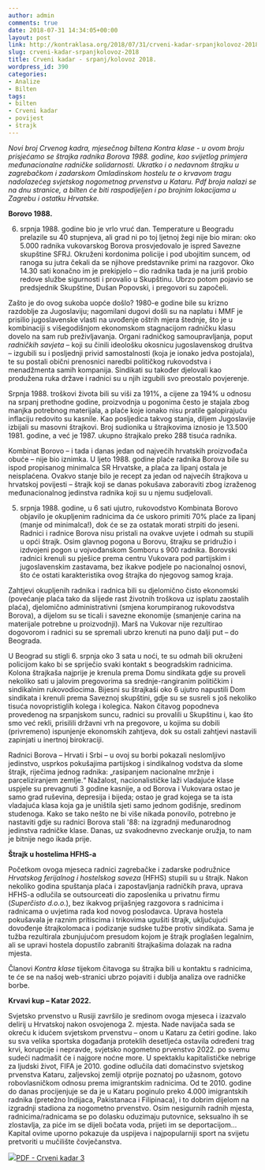 ```yaml
---
author: admin
comments: true
date: 2018-07-31 14:34:05+00:00
layout: post
link: http://kontraklasa.org/2018/07/31/crveni-kadar-srpanjkolovoz-2018/
slug: crveni-kadar-srpanjkolovoz-2018
title: Crveni kadar - srpanj/kolovoz 2018.
wordpress_id: 390
categories:
- Analize
- Bilten
tags:
- bilten
- Crveni kadar
- povijest
- štrajk
---
```


_Novi broj Crvenog kadra, mjesečnog biltena Kontra klase - u ovom broju prisjećamo se štrajka radnika Borova 1988. godine, kao svijetlog primjera međunacionalne radničke solidarnosti. Ukratko i o nedavnom štrajku u zagrebačkom i zadarskom Omladinskom hostelu te o krvavom tragu nadolazećeg svjetskog nogometnog prvenstva u Kataru. Pdf broja nalazi se na dnu stranice, a bilten će biti raspodijeljen i po brojnim lokacijama u Zagrebu i ostatku Hrvatske._




**Borovo 1988.**




6. srpnja 1988. godine bio je vrlo vruć dan. Temperature u Beogradu prelazile su 40 stupnjeva, ali grad ni po toj ljetnoj žegi nije bio miran: oko 5.000 radnika vukovarskog Borova prosvjedovalo je ispred Savezne skupštine SFRJ. Okruženi kordonima policije i pod ubojitim suncem, od ranoga su jutra čekali da se njihove predstavnike primi na razgovor. Oko 14.30 sati konačno im je prekipjelo – dio radnika tada je na juriš probio redove službe sigurnosti i provalio u Skupštinu. Ubrzo potom pojavio se predsjednik Skupštine, Dušan Popovski, i pregovori su započeli.




Zašto je do ovog sukoba uopće došlo? 1980-e godine bile su krizno razdoblje za Jugoslaviju; nagomilani dugovi došli su na naplatu i MMF je prisilio jugoslavenske vlasti na uvođenje oštrih mjera štednje, što je u kombinaciji s višegodišnjom ekonomskom stagnacijom radničku klasu dovelo na sam rub preživljavanja. Organi radničkog samoupravljanja, poput _radničkih savjeta_ – koji su činili ideološku okosnicu jugoslavenskog društva – izgubili su i posljednji privid samostalnosti (koja je ionako jedva postojala), te su postali obični prenosnici naredbi političkog rukovodstva i menadžmenta samih kompanija. Sindikati su također djelovali kao produžena ruka države i radnici su u njih izgubili svo preostalo povjerenje.




Srpnja 1988. troškovi života bili su viši za 191%, a cijene za 194% u odnosu na srpanj prethodne godine, proizvodnja u pogonima često je stajala zbog manjka potrebnog materijala, a plaće koje ionako nisu pratile galopirajuću inflaciju redovito su kasnile. Kao posljedica takvog stanja, diljem Jugoslavije izbijali su masovni štrajkovi. Broj sudionika u štrajkovima iznosio je 13.500 1981. godine, a već je 1987. ukupno štrajkalo preko 288 tisuća radnika.




Kombinat Borovo – i tada i danas jedan od najvećih hrvatskih proizvođača obuće – nije bio iznimka. U ljeto 1988. godine plaće radnika Borova bile su ispod propisanog minimalca SR Hrvatske, a plaća za lipanj ostala je neisplaćena. Ovakvo stanje bilo je recept za jedan od najvećih štrajkova u hrvatskoj povijesti – štrajk koji se danas pokušava zaboraviti zbog izraženog međunacionalnog jedinstva radnika koji su u njemu sudjelovali.




5. srpnja 1988. godine, u 6 sati ujutro, rukovodstvo Kombinata Borovo objavilo je okupljenim radnicima da će uskoro primiti 70% plaće za lipanj (manje od minimalca!), dok će se za ostatak morati strpiti do jeseni. Radnici i radnice Borova nisu pristali na ovakve uvjete i odmah su stupili u opći štrajk. Osim glavnog pogona u Borovu, štrajku se pridružio i izdvojeni pogon u vojvođanskom Somboru s 900 radnika. Borovski radnici krenuli su pješice prema centru Vukovara pod partijskim i jugoslavenskim zastavama, bez ikakve podjele po nacionalnoj osnovi, što će ostati karakteristika ovog štrajka do njegovog samog kraja.




Zahtjevi okupljenih radnika i radnica bili su djelomično čisto ekonomski (povećanje plaća tako da slijede rast životnih troškova uz isplatu zaostalih plaća), djelomično administrativni (smjena korumpiranog rukovodstva Borova), a dijelom su se ticali i savezne ekonomije (smanjenje carina na materijale potrebne u proizvodnji). Marš na Vukovar nije rezultirao dogovorom i radnici su se spremali ubrzo krenuti na puno dalji put – do Beograda.




U Beograd su stigli 6. srpnja oko 3 sata u noći, te su odmah bili okruženi policijom kako bi se spriječio svaki kontakt s beogradskim radnicima. Kolona štrajkaša najprije je krenula prema Domu sindikata gdje su proveli nekoliko sati u jalovim pregovorima sa srednje-rangiranim političkim i sindikalnim rukovodiocima. Bijesni su štrajkaši oko 6 ujutro napustili Dom sindikata i krenuli prema Saveznoj skupštini, gdje su se susreli s još nekoliko tisuća novopristiglih kolega i kolegica. Nakon čitavog popodneva provedenog na srpanjskom suncu, radnici su provalili u Skupštinu i, kao što smo već rekli, prisilili državni vrh na pregovore, u kojima su dobili (privremeno) ispunjenje ekonomskih zahtjeva, dok su ostali zahtjevi nastavili zapinjati u inertnoj birokraciji.




Radnici Borova – Hrvati i Srbi – u ovoj su borbi pokazali neslomljivo jedinstvo, usprkos pokušajima partijskog i sindikalnog vodstva da slome štrajk, riječima jednog radnika: „rasipanjem nacionalne mržnje i parceliziranjem zemlje.“ Nažalost, nacionalističke laži vladajuće klase uspjele su prevagnuti 3 godine kasnije, a od Borova i Vukovara ostao je samo grad ruševina, depresija i bijeda; ostao je grad kojega se ta ista vladajuća klasa koja ga je uništila sjeti samo jednom godišnje, sredinom studenoga. Kako se tako nešto ne bi više nikada ponovilo, potrebno je nastaviti gdje su radnici Borova stali '88: na izgradnji međunarodnog jedinstva radničke klase. Danas, uz svakodnevno zveckanje oružja, to nam je bitnije nego ikada prije.




**Štrajk u hostelima HFHS-a**




Početkom ovoga mjeseca radnici zagrebačke i zadarske podružnice _Hrvatskog ferijalnog i hostelskog saveza_ (HFHS) stupili su u štrajk. Nakon nekoliko godina spuštanja plaća i zapostavljanja radničkih prava, uprava HFHS-a odlučila se outsourceati dio zaposlenika u privatnu firmu (_Superčisto d.o.o._), bez ikakvog prijašnjeg razgovora s radnicima i radnicama o uvjetima rada kod novog poslodavca. Uprava hostela pokušavala je raznim pritiscima i trikovima ugušiti štrajk, uključujući dovođenje štrajkolomaca i podizanje sudske tužbe protiv sindikata. Sama je tužba rezultirala zbunjujućom presudom kojom je štrajk proglašen legalnim, ali se upravi hostela dopustilo zabraniti štrajkašima dolazak na radna mjesta.




Članovi _Kontra klase_ tijekom čitavoga su štrajka bili u kontaktu s radnicima, te će se na našoj web-stranici ubrzo pojaviti i dublja analiza ove radničke borbe.




**Krvavi kup – Katar 2022.**




Svjetsko prvenstvo u Rusiji završilo je sredinom ovoga mjeseca i izazvalo delirij u Hrvatskoj nakon osvojenoga 2. mjesta. Nade navijača sada se okreću k idućem svjetskom prvenstvu – onom u Kataru za četiri godine. Iako su sva velika sportska događanja proteklih desetljeća ostavila određeni trag krvi, korupcije i nepravde, svjetsko nogometno prvenstvo 2022. po svemu sudeći nadmašit će i najgore noćne more. U spektaklu kapitalističke nebrige za ljudski život, FIFA je 2010. godine odlučila dati domaćinstvo svjetskog prvenstva Kataru, zaljevskoj zemlji otprije poznatoj po užasnom, gotovo robovlasničkom odnosu prema imigrantskim radnicima. Od te 2010. godine do danas procijenjuje se da je u Kataru poginulo preko 4.000 imigrantskih radnika (pretežno Indijaca, Pakistanaca i Filipinaca), i to dobrim dijelom na izgradnji stadiona za nogometno prvenstvo. Osim nesigurnih radnih mjesta, radnicima/radnicama se po dolasku oduzimaju putovnice, seksualno ih se zlostavlja, za piće im se dijeli bočata voda, prijeti im se deportacijom... Kapital ovime uporno pokazuje da uspijeva i najpopularniji sport na svijetu pretvoriti u mučilište čovječanstva.




[![](http://kontraklasa.org/wp-content/uploads/2018/06/pdf3-300x300.png)PDF - Crveni kadar 3](http://kontraklasa.org/wp-content/uploads/2018/07/kadar3.pdf)
